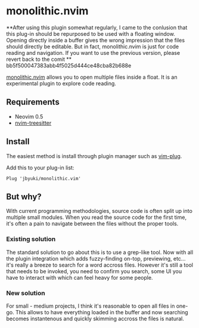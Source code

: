 # monolithic.nvim

**After using this plugin somewhat regularly, I came to the conlusion that this plug-in should be repurposed to be used with a floating window. Opening directly inside a buffer gives the wrong impression that the files should directly be editable. But in fact, monolithic.nvim is just for code reading and navigation. If you want to use the previous version, please revert back to the comit ** bb5f500047383abb4f5025d444ce48cba82b688e

[monolithic.nvim]() allows you to open multiple files inside a float. It is an experimental plugin to explore code reading.

## Requirements

* Neovim 0.5
* [nvim-treesitter](https://github.com/nvim-treesitter/nvim-treesitter) 

## Install

The easiest method is install through plugin manager such as [vim-plug](https://github.com/junegunn/vim-plug).

Add this to your plug-in list:

```vim
Plug 'jbyuki/monolithic.vim'
```

## But why?

With current programming methodologies, source code is often split up into multiple small modules. When you read the source code for the first time, it's often a pain to navigate between the files without the proper tools.

### Existing solution

The standard solution to go about this is to use a grep-like tool. Now with all the plugin integration which adds fuzzy-finding on-top, previewing, etc... it's really a breeze to search for a word accross files. However it's still a tool that needs to be invoked, you need to confirm you search, some UI you have to interact with which can feel heavy for some people.

### New solution

For small - medium projects, I think it's reasonable to open all files in one-go. This allows to have everything loaded in the buffer and now searching becomes instantenous and quickly skimming accross the files is natural.
